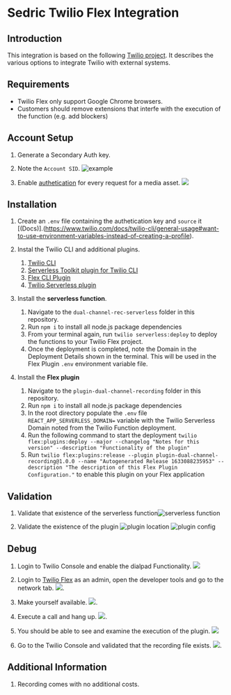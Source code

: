 # Sedric Twilio Flex Integration

## Introduction
This integration is based on the following [Twilio project](https://github.com/twilio-professional-services/flex-dual-channel-recording). It describes
the various options to integrate Twilio with external systems. 

## Requirements
* Twilio Flex only support Google Chrome browsers.
* Customers should remove extensions that interfe with the execution of the function (e.g. add blockers)
## Account Setup

1. Generate a Secondary Auth key. 

1. Note the `Account SID`. ![example](./docs/account_config.png)

1. Enable [authetication](https://support.twilio.com/hc/en-us/articles/223183748-Prevent-Unauthorized-Access-to-Your-Media-with-HTTP-Basic-Auth) for every request for a media asset. ![](./docs/account_config_enable_auth_on_recording.png)
## Installation

1. Create an `.env` file containing the authetication key and `source` it [(Docs)].(https://www.twilio.com/docs/twilio-cli/general-usage#want-to-use-environment-variables-instead-of-creating-a-profile).

1. Instal the Twilio CLI and additional plugins.
    1. [Twilio CLI](https://www.twilio.com/docs/twilio-cli/quickstart)
    1. [Serverless Toolkit plugin for Twilio CLI](https://www.twilio.com/docs/labs/serverless-toolkit/getting-started#install-the-twilio-serverless-toolkit)
    1. [Flex CLI Plugin](https://www.twilio.com/docs/flex/developer/plugins/cli/install)
    1. [Twilio Serverless plugin](https://www.twilio.com/docs/twilio-cli/plugins#available-plugins)
  

1. Install the **serverless function**.
    1. Navigate to the `dual-channel-rec-serverless` folder in this repository.
    2. Run `npm i` to install all node.js package dependencies
    3. From your terminal again, run `twilio serverless:deploy` to deploy the functions to your Twilio Flex project.
    4. Once the deployment is completed, note the Domain in the Deployment Details shown in the terminal. This will be used in the Flex Plugin `.env` environment variable file.

1. Install the **Flex plugin**
    1. Navigate to the `plugin-dual-channel-recording` folder in this repository.
    2. Run `npm i` to install all node.js package dependencies
    3. In the root directory populate the `.env` file `REACT_APP_SERVERLESS_DOMAIN=` variable with the Twilio Serverless Domain noted from the Twilio Function deployment.
    4. Run the following command to start the deployment `twilio flex:plugins:deploy --major --changelog "Notes for this version" --description "Functionality of the plugin"`
    5. Run `twilio flex:plugins:release --plugin plugin-dual-channel-recording@1.0.0 --name "Autogenerated Release 1633088235953" --description "The description of this Flex Plugin Configuration."` to enable this plugin on your Flex application    


## Validation

1. Validate that existence of the serverless function![serverless function](./docs/function.png)

2. Validate the existence of the plugin ![plugin location](./docs/plugin_1.png) ![plugin config](./docs/plugin_2.png)

## Debug

1. Login to Twilio Console and enable the dialpad Functionality. ![](./docs/debug_enable_dialpad.png)

1. Login to [Twilio Flex](https://flex.twilio.com/) as an admin, open the developer tools and go to the network tab. ![](./docs/debug_network.png).

1. Make yourself available. ![](./docs/debug_available.png).

1. Execute a call and hang up. ![](./docs/debug_execute_call.png). 

1. You should be able to see and examine the execution of the plugin. ![](./docs/debug_network_call.png)

1. Go to the Twilio Console and validated that the recording file exists. ![](./docs/monitor_recording.png).
## Additional Information

1. Recording comes with no additional costs.

